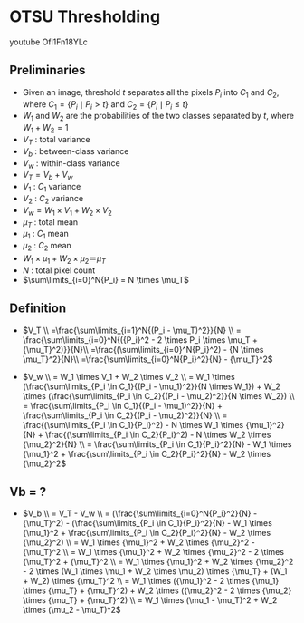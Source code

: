 # OTSU Thresholding
youtube Ofi1Fn18YLc

## Preliminaries
- Given an image, threshold $t$ separates all the pixels $P_i$ into $C_1$ and $C_2$, where $C_1 = \{P_i \mid P_i \gt t \}$ and $C_2 = \{P_i \mid P_i \leq t \}$
- $W_1$ and $W_2$ are the probabilities of the two classes separated by $t$, where $W_1+W_2=1$
- $V_T$ : total variance
- $V_b$ : between-class variance
- $V_w$ : within-class variance
- $V_T = V_b + V_w$
- $V_1$ : $C_1$ variance
- $V_2$ : $C_2$ variance
- $V_w = W_1 \times V_1 + W_2 \times V_2$
- $\mu_T$ : total mean
- $\mu_1$ : $C_1$ mean
- $\mu_2$ : $C_2$ mean
- $W_1 \times \mu_1 + W_2 \times \mu_2 ＝ \mu_T$
- $N$ : total pixel count
- $\sum\limits_{i=0}^N{P_i} = N \times \mu_T$

## Definition
- $V_T \\
=\frac{\sum\limits_{i=1}^N{(P_i - \mu_T)^2}}{N} \\
= \frac{\sum\limits_{i=0}^N{({P_i}^2 - 2 \times P_i \times \mu_T + {\mu_T}^2)}}{N}\\
=\frac{(\sum\limits_{i=0}^N{P_i}^2) - {N \times \mu_T}^2}{N}\\
=\frac{\sum\limits_{i=0}^N{P_i}^2}{N} - {\mu_T}^2$

- $V_w \\
= W_1 \times V_1 + W_2 \times V_2 \\
= W_1 \times (\frac{\sum\limits_{P_i \in C_1}{(P_i - \mu_1)^2}}{N \times W_1}) + W_2 \times (\frac{\sum\limits_{P_i \in C_2}{(P_i - \mu_2)^2}}{N \times W_2}) \\
= \frac{\sum\limits_{P_i \in C_1}{(P_i - \mu_1)^2}}{N} + \frac{\sum\limits_{P_i \in C_2}{(P_i - \mu_2)^2}}{N} \\
= \frac{(\sum\limits_{P_i \in C_1}{P_i}^2) - N \times W_1 \times {\mu_1}^2}{N} + \frac{(\sum\limits_{P_i \in C_2}{P_i}^2) - N \times W_2 \times {\mu_2}^2}{N} \\
= \frac{\sum\limits_{P_i \in C_1}{P_i}^2}{N} - W_1 \times {\mu_1}^2 + \frac{\sum\limits_{P_i \in C_2}{P_i}^2}{N} - W_2 \times {\mu_2}^2$

## Vb = ?
- $V_b \\
= V_T - V_w \\
= (\frac{\sum\limits_{i=0}^N{P_i}^2}{N} - {\mu_T}^2) - (\frac{\sum\limits_{P_i \in C_1}{P_i}^2}{N} - W_1 \times {\mu_1}^2 + \frac{\sum\limits_{P_i \in C_2}{P_i}^2}{N} - W_2 \times {\mu_2}^2) \\
= W_1 \times {\mu_1}^2 + W_2 \times {\mu_2}^2 - {\mu_T}^2 \\
= W_1 \times {\mu_1}^2 + W_2 \times  {\mu_2}^2 - 2 \times {\mu_T}^2 + {\mu_T}^2 \\
= W_1 \times {\mu_1}^2 + W_2 \times {\mu_2}^2 - 2 \times (W_1 \times \mu_1 + W_2 \times \mu_2) \times {\mu_T} + (W_1 + W_2) \times {\mu_T}^2 \\
= W_1 \times ({\mu_1}^2 - 2 \times {\mu_1} \times {\mu_T} + {\mu_T}^2) + W_2 \times ({\mu_2}^2 - 2 \times {\mu_2} \times {\mu_T} + {\mu_T}^2) \\
= W_1 \times (\mu_1 - \mu_T)^2 + W_2 \times (\mu_2 - \mu_T)^2$
